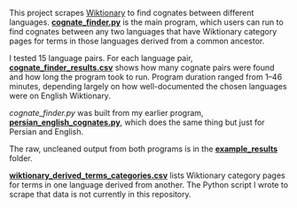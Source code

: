 This project scrapes [Wiktionary](https://en.wiktionary.org/wiki/Wiktionary:Main_Page 'Wiktionary, the free dictionary') to find cognates between different languages. [__cognate\_finder.py__](https://github.com/crowtherln/cognates/blob/master/cognate_finder.py 'cognates/cognate_finder.py at master • crowtherln/cognates') is the main program, which users can run to find cognates between any two languages that have Wiktionary category pages for terms in those languages derived from a common ancestor.

I tested 15 language pairs. For each language pair, [__cognate\_finder\_results.csv__](https://github.com/crowtherln/cognates/blob/master/cognate_finder_results.csv 'cognates/cognate_finder_results.csv at master • crowtherln/cognates') shows how many cognate pairs were found and how long the program took to run. Program duration ranged from 1–46 minutes, depending largely on how well-documented the chosen languages were on English Wiktionary.

_cognate\_finder.py_ was built from my earlier program, [__persian\_english\_cognates.py__](https://github.com/crowtherln/cognates/blob/master/persian_english_cognates.py 'cognates/persian_english_cognates.py at master • crowtherln/cognates'), which does the same thing but just for Persian and English.

The raw, uncleaned output from both programs is in the [__example\_results__](https://github.com/crowtherln/cognates/tree/master/example_results 'cognates/example_results at master • crowtherln/cognates') folder.

[__wiktionary\_derived\_terms\_categories.csv__](https://github.com/crowtherln/cognates/blob/master/wiktionary_derived_terms_categories.csv 'cognates/wiktionary_derived_terms_categories.csv at master • crowtherln/cognates') lists Wiktionary category pages for terms in one language derived from another. The Python script I wrote to scrape that data is not currently in this repository.
